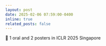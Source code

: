 ```yaml
---
layout: post
date: 2025-02-06 07:59:00-0400
inline: true
related_posts: false
---
```


:tada: 1 oral and 2 posters in ICLR 2025 Singapore  
